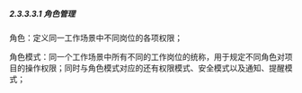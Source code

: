 ##### 2.3.3.3.1 角色管理

角色：定义同⼀工作场景中不同岗位的各项权限；

角色模式：同一个工作场景中所有不同的工作岗位的统称，用于规定不同角色对项目的操作权限；同时与角色模式对应的还有权限模式、安全模式以及通知、提醒模式；

